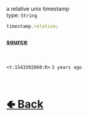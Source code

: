 a relative unix timestamp<br>
type: `String`<br>

```js
timestamp.relative;
```

### [source](https://github.com/paigeroid/noscord.js/blob/main/src/Services/UtilService/custard/Timestamp.js)

<br>

`<t:1543392060:R>` `3 years ago` 

<br> <h1> [🢀 Back](https://github.com/paigeroid/noscord.js/wiki/Util.Timestamp) </h1>